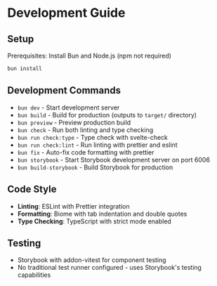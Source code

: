 # Development Guide

## Setup

Prerequisites: Install Bun and Node.js (npm not required)

```sh
bun install
```

## Development Commands

- `bun dev` - Start development server
- `bun build` - Build for production (outputs to `target/` directory)
- `bun preview` - Preview production build
- `bun check` - Run both linting and type checking
- `bun run check:type` - Type check with svelte-check
- `bun run check:lint` - Run linting with prettier and eslint
- `bun fix` - Auto-fix code formatting with prettier
- `bun storybook` - Start Storybook development server on port 6006
- `bun build-storybook` - Build Storybook for production

## Code Style

- **Linting**: ESLint with Prettier integration
- **Formatting**: Biome with tab indentation and double quotes
- **Type Checking**: TypeScript with strict mode enabled

## Testing

- Storybook with addon-vitest for component testing
- No traditional test runner configured - uses Storybook's testing capabilities